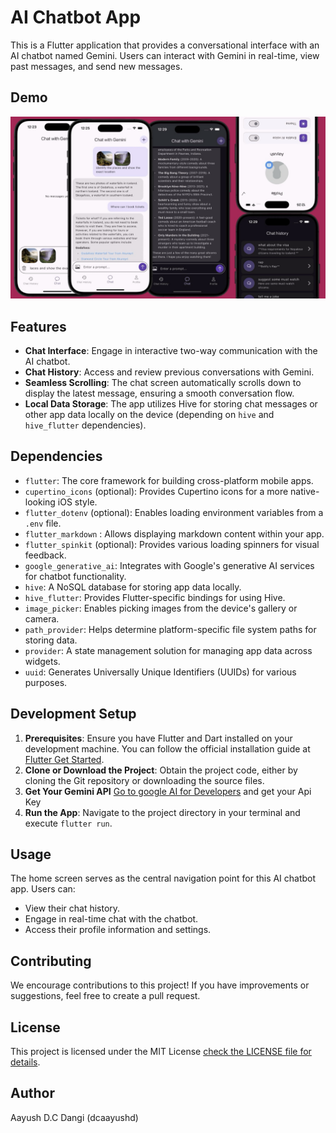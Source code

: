 # AI Chatbot App

This is a Flutter application that provides a conversational interface with an AI chatbot named Gemini. Users can interact with Gemini in real-time, view past messages, and send new messages.

## Demo

![demo](assets/screenshots/app_demo.png)

## Features

- **Chat Interface**: Engage in interactive two-way communication with the AI chatbot.
- **Chat History**: Access and review previous conversations with Gemini.
- **Seamless Scrolling**: The chat screen automatically scrolls down to display the latest message, ensuring a smooth conversation flow.
- **Local Data Storage**: The app utilizes Hive for storing chat messages or other app data locally on the device (depending on `hive` and `hive_flutter` dependencies).

## Dependencies

- `flutter`: The core framework for building cross-platform mobile apps.
- `cupertino_icons` (optional): Provides Cupertino icons for a more native-looking iOS style.
- `flutter_dotenv` (optional): Enables loading environment variables from a `.env` file.
- `flutter_markdown` : Allows displaying markdown content within your app.
- `flutter_spinkit` (optional): Provides various loading spinners for visual feedback.
- `google_generative_ai`: Integrates with Google's generative AI services for chatbot functionality.
- `hive`: A NoSQL database for storing app data locally.
- `hive_flutter`: Provides Flutter-specific bindings for using Hive.
- `image_picker`: Enables picking images from the device's gallery or camera.
- `path_provider`: Helps determine platform-specific file system paths for storing data.
- `provider`: A state management solution for managing app data across widgets.
- `uuid`: Generates Universally Unique Identifiers (UUIDs) for various purposes.

## Development Setup

1. **Prerequisites**: Ensure you have Flutter and Dart installed on your development machine. You can follow the official installation guide at [Flutter Get Started](https://docs.flutter.dev/get-started/install).
2. **Clone or Download the Project**: Obtain the project code, either by cloning the Git repository or downloading the source files.
3. **Get Your Gemini API** [Go to google AI for Developers](https://ai.google.dev/) and get your Api Key
4. **Run the App**: Navigate to the project directory in your terminal and execute `flutter run`.

## Usage

The home screen serves as the central navigation point for this AI chatbot app. Users can:

- View their chat history.
- Engage in real-time chat with the chatbot.
- Access their profile information and settings.

## Contributing

We encourage contributions to this project! If you have improvements or suggestions, feel free to create a pull request.

## License

This project is licensed under the MIT License [check the LICENSE file for details](LICENSE).

## Author

Aayush D.C Dangi (dcaayushd)
